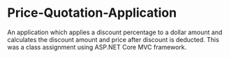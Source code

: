 # Price-Quotation-Application
An application which applies a discount percentage to a dollar amount and calculates the discount amount and price after discount is deducted.  This was a class assignment using ASP.NET Core MVC framework.
